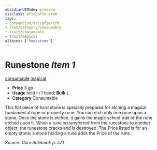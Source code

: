 ```yaml
---
obsidianUIMode: preview
cssclass: pf2e,pf2e-item
tags:
- compendium/src/pf2e/crb
- item/category/consumable
- trait/consumable
- trait/magical
aliases: ["Runestone"]
---
```

# Runestone *Item 1*  
[consumable](rules/traits/consumable.md)  [magical](rules/traits/magical.md)  

- **Price** 3 gp
- **Usage** held in 1 hand; **Bulk** L
- **Category** Consumable

This flat piece of hard stone is specially prepared for etching a magical fundamental rune or property rune. You can etch only one rune upon a stone. Once the stone is etched, it gains the magic school trait of the rune etched upon it. When a rune is transferred from the runestone to another object, the runestone cracks and is destroyed. The Price listed is for an empty stone; a stone holding a rune adds the Price of the rune.

*Source: Core Rulebook p. 571*